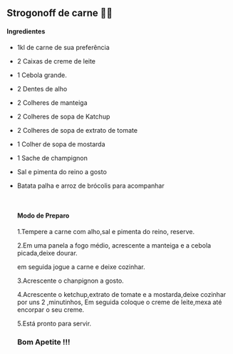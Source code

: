 ## Strogonoff de carne :woman_cook:

#### Ingredientes 

- 1kl de carne de sua preferência

- 2  Caixas de creme de leite

- 1  Cebola grande.

- 2  Dentes de alho

- 2  Colheres de manteiga

- 2  Colheres de sopa de Katchup

- 2  Colheres de sopa de extrato de tomate

- 1  Colher de sopa de mostarda

- 1  Sache de champignon

- Sal e pimenta do reino  a gosto

- Batata  palha e arroz de brócolis para acompanhar  

  ​

  #### Modo de Preparo

  1.Tempere a carne com alho,sal e pimenta do reino, reserve.

  2.Em uma panela a fogo médio, acrescente a manteiga e a cebola picada,deixe dourar.

  em seguida jogue a carne e deixe cozinhar.

  3.Acrescente o chanpignon a gosto. 

  4.Acrescente o ketchup,extrato de tomate e a mostarda,deixe cozinhar por uns 2 ,minutinhos, Em seguida coloque o creme de leite,mexa até encorpar o seu creme.

  5.Está pronto para servir.

  ###                      Bom Apetite !!!